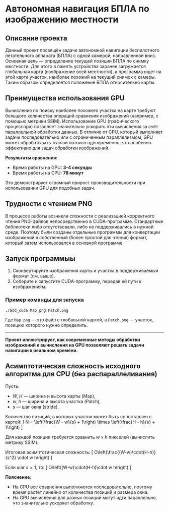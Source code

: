 # Автономная навигация БПЛА по изображению местности

## Описание проекта
Данный проект посвящён задаче автономной навигации беспилотного летательного аппарата (БПЛА) с одной камерой, направленной вниз. Основная цель — определение текущей позиции БПЛА по снимку местности. Для этого в память устройства заранее загружается глобальная карта (изображение всей местности), а программа ищет на этой карте участок, наиболее похожий на текущий снимок с камеры. Таким образом определяется положение БПЛА относительно карты.

## Преимущества использования GPU
Вычисления по поиску наиболее похожего участка на карте требуют большого количества операций сравнения изображений (например, с помощью метрики SSIM). Использование GPU (графического процессора) позволяет значительно ускорить эти вычисления за счёт параллельной обработки данных. В отличие от CPU, который выполняет задачи последовательно или с ограниченным параллелизмом, GPU может обрабатывать тысячи потоков одновременно, что особенно эффективно для задач обработки изображений.

**Результаты сравнения:**
- Время работы на GPU: **3-4 секунды**
- Время работы на CPU: **78 минут**

Это демонстрирует огромный прирост производительности при использовании GPU для подобных задач.

## Трудности с чтением PNG
В процессе работы возникли сложности с реализацией корректного чтения PNG-файлов непосредственно в CUDA-программе. Стандартные библиотеки либо отсутствовали, либо не поддерживались в нужной среде. Поэтому были созданы отдельные программы для конвертации изображений в собственный (более простой для чтения) формат, который затем использовался в основной программе.

## Запуск программыы
1. Сконвертируйте изображения карты и участка в поддерживаемый формат (см. выше).
2. Соберите и запустите CUDA-программу, передав ей пути к изображениям.

### Пример команды для запуска

```
./add_cuda Map.png Patch.png
```

Где `Map.png` — это файл с глобальной картой, а `Patch.png` — участок, позицию которого нужно определить.

---

**Проект иллюстрирует, как современные методы обработки изображений и вычисления на GPU позволяют решать задачи навигации в реальном времени.**

## Асимптотическая сложность исходного алгоритма для CPU (без распараллеливания)

Пусть:
- $W, H$ — ширина и высота карты (Map),
- $w, h$ — ширина и высота участка (Patch),
- $s$ — шаг окна (stride).

Количество позиций, в которых участок может быть сопоставлен с картой:
\[
N = \left(\frac{W - w}{s} + 1\right) \times \left(\frac{H - h}{s} + 1\right)
\]

Для каждой позиции требуется сравнить $w \times h$ пикселей (вычислить метрику SSIM).

Итоговая асимптотическая сложность:
\[
O\left(\frac{(W-w)\cdot(H-h)}{s^2} \cdot w h\right)
\]

Если шаг $s=1$, то:
\[
O\left((W-w)\cdot(H-h)\cdot w h\right)
\]

**Пояснение:**
- На CPU все сравнения выполняются последовательно, поэтому время растёт линейно от количества позиций и размера окна.
- На GPU вычисления для разных позиций могут идти параллельно, что значительно ускоряет обработку.
